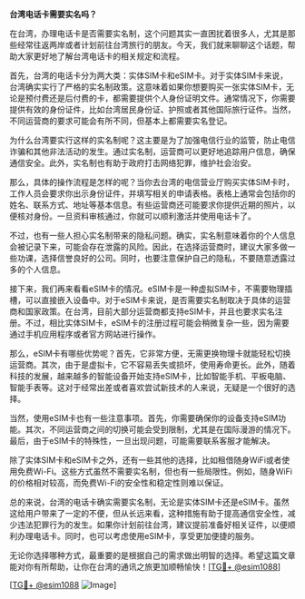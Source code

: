 **台湾电话卡需要实名吗？**

在台湾，办理电话卡是否需要实名制，这个问题其实一直困扰着很多人，尤其是那些经常往返两岸或者计划前往台湾旅行的朋友。今天，我们就来聊聊这个话题，帮助大家更好地了解台湾电话卡的相关规定和流程。

首先，台湾的电话卡分为两大类：实体SIM卡和eSIM卡。对于实体SIM卡来说，台湾确实实行了严格的实名制政策。这意味着如果你想要购买一张实体SIM卡，无论是预付费还是后付费的卡，都需要提供个人身份证明文件。通常情况下，你需要提供有效的身份证件，比如台湾居民身份证、护照或者其他国际旅行证件。当然，不同运营商的要求可能会有所不同，但基本上都需要实名登记。

为什么台湾要实行这样的实名制呢？这主要是为了加强电信行业的监管，防止电信诈骗和其他非法活动的发生。通过实名制，运营商可以更好地追踪用户信息，确保通信安全。此外，实名制也有助于政府打击网络犯罪，维护社会治安。

那么，具体的操作流程是怎样的呢？当你去台湾的电信营业厅购买实体SIM卡时，工作人员会要求你出示身份证件，并填写相关的申请表格。表格上通常会包括你的姓名、联系方式、地址等基本信息。有些运营商还可能要求你提供近期的照片，以便核对身份。一旦资料审核通过，你就可以顺利激活并使用电话卡了。

不过，也有一些人担心实名制带来的隐私问题。确实，实名制意味着你的个人信息会被记录下来，可能会存在泄露的风险。因此，在选择运营商时，建议大家多做一些功课，选择信誉良好的公司。同时，也要注意保护自己的隐私，不要随意透露过多的个人信息。

接下来，我们再来看看eSIM卡的情况。eSIM卡是一种虚拟SIM卡，不需要物理插槽，可以直接嵌入设备中。对于eSIM卡来说，是否需要实名制取决于具体的运营商和国家政策。在台湾，目前大部分运营商都支持eSIM卡，并且也要求实名注册。不过，相比实体SIM卡，eSIM卡的注册过程可能会稍微复杂一些，因为需要通过手机应用程序或者官方网站进行操作。

那么，eSIM卡有哪些优势呢？首先，它非常方便，无需更换物理卡就能轻松切换运营商。其次，由于是虚拟卡，它不容易丢失或损坏，使用寿命更长。此外，随着科技的发展，越来越多的智能设备开始支持eSIM卡，比如智能手机、平板电脑、智能手表等。这对于经常出差或者喜欢尝试新技术的人来说，无疑是一个很好的选择。

当然，使用eSIM卡也有一些注意事项。首先，你需要确保你的设备支持eSIM功能。其次，不同运营商之间的切换可能会受到限制，尤其是在国际漫游的情况下。最后，由于eSIM卡的特殊性，一旦出现问题，可能需要联系客服才能解决。

除了实体SIM卡和eSIM卡之外，还有一些其他的选择，比如租借随身WiFi或者使用免费Wi-Fi。这些方式虽然不需要实名制，但也有一些局限性。例如，随身WiFi的价格相对较高，而免费Wi-Fi的安全性和稳定性则难以保证。

总的来说，台湾的电话卡确实需要实名制，无论是实体SIM卡还是eSIM卡。虽然这给用户带来了一定的不便，但从长远来看，这种措施有助于提高通信安全性，减少违法犯罪行为的发生。如果你计划前往台湾，建议提前准备好相关证件，以便顺利办理电话卡。同时，也可以考虑使用eSIM卡，享受更加便捷的服务。

无论你选择哪种方式，最重要的是根据自己的需求做出明智的选择。希望这篇文章能对你有所帮助，让你在台湾的通讯之旅更加顺畅愉快！[[TG💪+ @esim1088](https://t.me/s/esim1088)]

[[TG💪+ @esim1088](https://t.me/s/esim1088) ![Image](https://i.postimg.cc/4NQfJmqS/Snipaste-2025-05-13-00-14-12.png)]